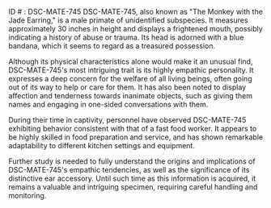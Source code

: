 ID # : DSC-MATE-745
DSC-MATE-745, also known as "The Monkey with the Jade Earring," is a male primate of unidentified subspecies. It measures approximately 30 inches in height and displays a frightened mouth, possibly indicating a history of abuse or trauma. Its head is adorned with a blue bandana, which it seems to regard as a treasured possession.

Although its physical characteristics alone would make it an unusual find, DSC-MATE-745's most intriguing trait is its highly empathic personality. It expresses a deep concern for the welfare of all living beings, often going out of its way to help or care for them. It has also been noted to display affection and tenderness towards inanimate objects, such as giving them names and engaging in one-sided conversations with them.

During their time in captivity, personnel have observed DSC-MATE-745 exhibiting behavior consistent with that of a fast food worker. It appears to be highly skilled in food preparation and service, and has shown remarkable adaptability to different kitchen settings and equipment.

Further study is needed to fully understand the origins and implications of DSC-MATE-745's empathic tendencies, as well as the significance of its distinctive ear accessory. Until such time as this information is acquired, it remains a valuable and intriguing specimen, requiring careful handling and monitoring.